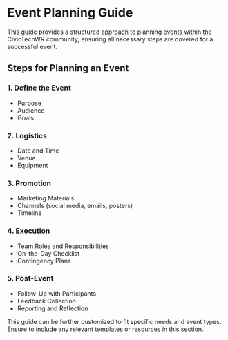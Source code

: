 # Event Planning Guide

This guide provides a structured approach to planning events within the CivicTechWR community, ensuring all necessary steps are covered for a successful event.

## Steps for Planning an Event

### 1. Define the Event
- Purpose
- Audience
- Goals

### 2. Logistics
- Date and Time
- Venue
- Equipment

### 3. Promotion
- Marketing Materials
- Channels (social media, emails, posters)
- Timeline

### 4. Execution
- Team Roles and Responsibilities
- On-the-Day Checklist
- Contingency Plans

### 5. Post-Event
- Follow-Up with Participants
- Feedback Collection
- Reporting and Reflection

This guide can be further customized to fit specific needs and event types. Ensure to include any relevant templates or resources in this section.